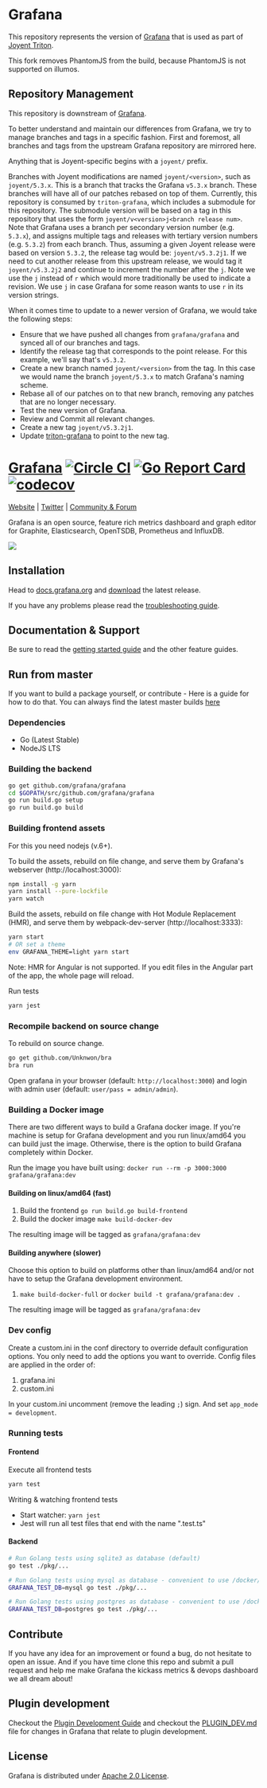# Grafana

This repository represents the version of
[Grafana](https://github.com/grafana/grafana) that is used as part of
[Joyent Triton](https://github.com/joyent/triton).

This fork removes PhantomJS from the build, because PhantomJS is not supported
on illumos.

## Repository Management

This repository is downstream of
[Grafana](https://github.com/grafana/grafana).

To better understand and maintain our differences from Grafana, we try to
manage branches and tags in a specific fashion. First and foremost, all
branches and tags from the upstream Grafana repository are mirrored here.

Anything that is Joyent-specific begins with a `joyent/` prefix.

Branches with Joyent modifications are named `joyent/<version>`, such as
`joyent/5.3.x`. This is a branch that tracks the Grafana
`v5.3.x` branch. These branches will have all of our patches
rebased on top of them. Currently, this repository is consumed by
`triton-grafana`, which includes a submodule for this repository. The
submodule version will be based on a tag in this repository that uses the form
`joyent/v<version>j<branch release num>`. Note that Grafana uses a branch per
secondary version number (e.g. `5.3.x`), and assigns multiple tags and releases
with tertiary version numbers (e.g. `5.3.2`) from each branch. Thus, assuming
a given Joyent release were based on version `5.3.2`, the release tag would be:
`joyent/v5.3.2j1`. If we need to cut another release
from this upstream release, we would tag it `joyent/v5.3.2j2` and continue to
increment the number after the `j`. Note we use the `j` instead of `r`
which would more traditionally be used to indicate a revision.  We use
`j` in case Grafana for some reason wants to use `r` in its version strings.

When it comes time to update to a newer version of Grafana, we would take
the following steps:

* Ensure that we have pushed all changes from `grafana/grafana` and synced
  all of our branches and tags.
* Identify the release tag that corresponds to the point release. For
  this example, we'll say that's `v5.3.2`.
* Create a new branch named `joyent/<version>` from the tag. In this
  case we would name the branch `joyent/5.3.x` to match Grafana's naming
  scheme.
* Rebase all of our patches on to that new branch, removing any patches
  that are no longer necessary.
* Test the new version of Grafana.
* Review and Commit all relevant changes.
* Create a new tag `joyent/v5.3.2j1`.
* Update [triton-grafana](https://github.com/joyent/triton-grafana) to
  point to the new tag.

[Grafana](https://grafana.com) [![Circle CI](https://circleci.com/gh/grafana/grafana.svg?style=svg)](https://circleci.com/gh/grafana/grafana) [![Go Report Card](https://goreportcard.com/badge/github.com/grafana/grafana)](https://goreportcard.com/report/github.com/grafana/grafana) [![codecov](https://codecov.io/gh/grafana/grafana/branch/master/graph/badge.svg)](https://codecov.io/gh/grafana/grafana)
================
[Website](https://grafana.com) |
[Twitter](https://twitter.com/grafana) |
[Community & Forum](https://community.grafana.com)

Grafana is an open source, feature rich metrics dashboard and graph editor for
Graphite, Elasticsearch, OpenTSDB, Prometheus and InfluxDB.

![](http://docs.grafana.org/assets/img/features/dashboard_ex1.png)

## Installation
Head to [docs.grafana.org](http://docs.grafana.org/installation/) and [download](https://grafana.com/get)
the latest release.

If you have any problems please read the [troubleshooting guide](http://docs.grafana.org/installation/troubleshooting/).

## Documentation & Support
Be sure to read the [getting started guide](http://docs.grafana.org/guides/gettingstarted/) and the other feature guides.

## Run from master
If you want to build a package yourself, or contribute - Here is a guide for how to do that. You can always find
the latest master builds [here](https://grafana.com/grafana/download)

### Dependencies

- Go (Latest Stable)
- NodeJS LTS

### Building the backend
```bash
go get github.com/grafana/grafana
cd $GOPATH/src/github.com/grafana/grafana
go run build.go setup
go run build.go build
```

### Building frontend assets

For this you need nodejs (v.6+).

To build the assets, rebuild on file change, and serve them by Grafana's webserver (http://localhost:3000):
```bash
npm install -g yarn
yarn install --pure-lockfile
yarn watch
```

Build the assets, rebuild on file change with Hot Module Replacement (HMR), and serve them by webpack-dev-server (http://localhost:3333):
```bash
yarn start
# OR set a theme
env GRAFANA_THEME=light yarn start
```
Note: HMR for Angular is not supported. If you edit files in the Angular part of the app, the whole page will reload.

Run tests
```bash
yarn jest
```

### Recompile backend on source change

To rebuild on source change.
```bash
go get github.com/Unknwon/bra
bra run
```

Open grafana in your browser (default: `http://localhost:3000`) and login with admin user (default: `user/pass = admin/admin`).

### Building a Docker image

There are two different ways to build a Grafana docker image. If you're machine is setup for Grafana development and you run linux/amd64 you can build just the image. Otherwise, there is the option to build Grafana completely within Docker.

Run the image you have built using: `docker run --rm -p 3000:3000 grafana/grafana:dev`

#### Building on linux/amd64 (fast)

1. Build the frontend `go run build.go build-frontend`
2. Build the docker image `make build-docker-dev`

The resulting image will be tagged as `grafana/grafana:dev`

#### Building anywhere (slower)

Choose this option to build on platforms other than linux/amd64 and/or not have to setup the Grafana development environment.

1. `make build-docker-full` or `docker build -t grafana/grafana:dev .`

The resulting image will be tagged as `grafana/grafana:dev`

### Dev config

Create a custom.ini in the conf directory to override default configuration options.
You only need to add the options you want to override. Config files are applied in the order of:

1. grafana.ini
1. custom.ini

In your custom.ini uncomment (remove the leading `;`) sign. And set `app_mode = development`.

### Running tests

#### Frontend
Execute all frontend tests
```bash
yarn test
```

Writing & watching frontend tests

- Start watcher: `yarn jest`
- Jest will run all test files that end with the name ".test.ts"

#### Backend
```bash
# Run Golang tests using sqlite3 as database (default)
go test ./pkg/...

# Run Golang tests using mysql as database - convenient to use /docker/blocks/mysql_tests
GRAFANA_TEST_DB=mysql go test ./pkg/...

# Run Golang tests using postgres as database - convenient to use /docker/blocks/postgres_tests
GRAFANA_TEST_DB=postgres go test ./pkg/...
```

## Contribute

If you have any idea for an improvement or found a bug, do not hesitate to open an issue.
And if you have time clone this repo and submit a pull request and help me make Grafana
the kickass metrics & devops dashboard we all dream about!

## Plugin development

Checkout the [Plugin Development Guide](http://docs.grafana.org/plugins/developing/development/) and checkout the [PLUGIN_DEV.md](https://github.com/grafana/grafana/blob/master/PLUGIN_DEV.md) file for changes in Grafana that relate to
plugin development.

## License

Grafana is distributed under [Apache 2.0 License](https://github.com/grafana/grafana/blob/master/LICENSE.md).
